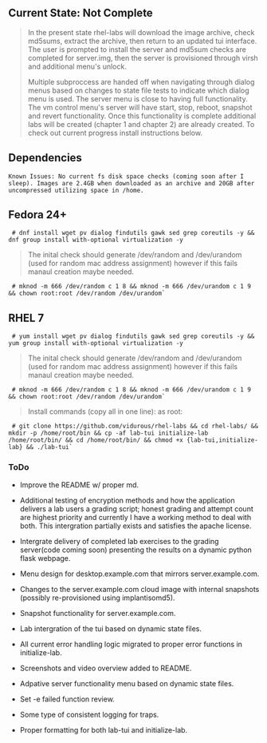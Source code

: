 Current State: Not Complete
---------------------------
>
> In the present state rhel-labs will download the image archive, check
> md5sums, extract the archive, then return to an updated tui interface.
> The user is prompted to install the server and md5sum checks are
> completed for server.img, then the server is provisioned through virsh
> and additional menu's unlock.
>
> Multiple subproccess are handed off when navigating through dialog menus
> based on changes to state file tests to indicate which dialog menu is
> used. The server menu is close to having full functionality. The vm
> control menu's server will have start, stop, reboot, snapshot and revert
> functionality. Once this functionality is complete additional labs will
> be created (chapter 1 and chapter 2) are already created. To check out
> current progress install instructions below.
>

Dependencies
------------
~~~
Known Issues: No current fs disk space checks (coming soon after I
sleep). Images are 2.4GB when downloaded as an archive and 20GB after
uncompressed utilizing space in /home.
~~~

Fedora 24+
------
~~~
 # dnf install wget pv dialog findutils gawk sed grep coreutils -y && dnf group install with-optional virtualization -y
~~~
> The inital check should generate /dev/random and /dev/urandom (used for
> random mac address assignment) however if this fails manaul creation
> maybe needed.
~~~
 # mknod -m 666 /dev/random c 1 8 && mknod -m 666 /dev/urandom c 1 9 && chown root:root /dev/random /dev/urandom`
~~~

RHEL 7
-------
>
~~~
 # yum install wget pv dialog findutils gawk sed grep coreutils -y && yum group install with-optional virtualization -y
~~~
> The inital check should generate /dev/random and /dev/urandom (used for
> random mac address assignment) however if this fails manaul creation
> maybe needed.
~~~
 # mknod -m 666 /dev/random c 1 8 && mknod -m 666 /dev/urandom c 1 9 && chown root:root /dev/random /dev/urandom`
~~~
>
> Install commands (copy all in one line): as root:
~~~
 # git clone https://github.com/vidurous/rhel-labs && cd rhel-labs/ && mkdir -p /home/root/bin && cp -af lab-tui initialize-lab /home/root/bin/ && cd /home/root/bin/ && chmod +x {lab-tui,initialize-lab} && ./lab-tui`
~~~

### ToDo ###

-   Improve the README w/ proper md.

-   Additional testing of encryption methods and how the application
    delivers a lab users a grading script; honest grading and attempt
    count are highest priority and currently I have a working method to
    deal with both. This intergration partially exists and satisfies 
    the apache license. 

-   Intergrate delivery of completed lab exercises to the grading
    server(code coming soon) presenting the results on a dynamic python
    flask webpage.

-   Menu design for desktop.example.com that mirrors server.example.com.

-   Changes to the server.example.com cloud image with internal
    snapshots (possibly re-provisioned using implantisomd5).

-   Snapshot functionality for server.example.com.

-   Lab intergration of the tui based on dynamic state files.

-   All current error handling logic migrated to proper error functions
    in initialize-lab.

-   Screenshots and video overview added to README.

-   Adpative server functionality menu based on dynamic state files.

-   Set -e failed function review.

-   Some type of consistent logging for traps.

-   Proper formatting for both lab-tui and initialize-lab.
>
